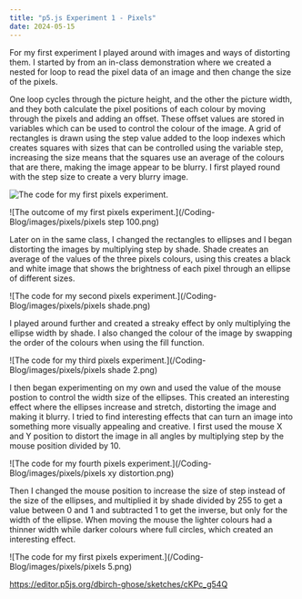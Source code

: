 ```yaml
---
title: "p5.js Experiment 1 - Pixels"
date: 2024-05-15
---
```


For my first experiment I played around with images and ways of distorting them.
I started by from an in-class demonstration where we created a nested for loop to read the pixel data of an image and then change the size of the pixels.

One loop cycles through the picture height, and the other the picture width, and they both calculate the pixel positions of each colour by moving through the pixels and adding an offset. These offset values are stored in variables which can be used to control the colour of the image. A grid of rectangles is drawn using the step value added to the loop indexes which creates squares with sizes that can be controlled using the variable step, increasing the size means that the squares use an average of the colours that are there, making the image appear to be blurry. I first played round with the step size to create a very blurry image.


![The code for my first pixels experiment.](/Coding-Blog/images/pixels/pixels-1.png) 

![The outcome of my first pixels experiment.](/Coding-Blog/images/pixels/pixels step 100.png) 

Later on in the same class, I changed the rectangles to ellipses and I began distorting the images by multiplying step by shade. Shade creates an average of the values of the three pixels colours, using this creates a black and white image that shows the brightness of each pixel through an ellipse of different sizes.

![The code for my second pixels experiment.](/Coding-Blog/images/pixels/pixels shade.png) 

  
I played around further and created a streaky effect by only multiplying the ellipse width by shade. I also changed the colour of the image by swapping the order of the colours when using the fill function.

![The code for my third pixels experiment.](/Coding-Blog/images/pixels/pixels shade 2.png) 

I then began experimenting on my own and used the value of the mouse postion to control the width size of the ellipses. This created an interesting effect where the ellipses increase and stretch, distorting the image and making it blurry.
I tried to find interesting effects that can turn an image into something more visually appealing and creative. I first used the mouse X and Y position to distort the image in all angles by multiplying step by the mouse position divided by 10.

![The code for my fourth pixels experiment.](/Coding-Blog/images/pixels/pixels xy distortion.png) 

Then I changed the mouse position to increase the size of step instead of the size of the ellipses, and multiplied it by shade divided by 255 to get a value between 0 and 1 and subtracted 1 to get the inverse, but only for the width of the ellipse. When moving the mouse the lighter colours had a thinner width while darker colours where full circles, which created an interesting effect.

![The code for my first pixels experiment.](/Coding-Blog/images/pixels/pixels 5.png) 

https://editor.p5js.org/dbirch-ghose/sketches/cKPc_g54Q
